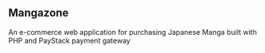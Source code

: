 ## Mangazone

An e-commerce web application for purchasing Japanese Manga built with PHP and PayStack payment gateway
